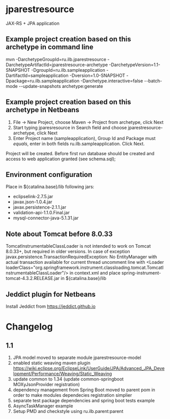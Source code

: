 # jparestresource

JAX-RS + JPA application

## Example project creation based on this archetype in command line

mvn -DarchetypeGroupId=ru.ilb.jparestresource -DarchetypeArtifactId=jparestresource-archetype -DarchetypeVersion=1.1-SNAPSHOT -DgroupId=ru.ilb.sampleapplication -DartifactId=sampleapplication -Dversion=1.0-SNAPSHOT -Dpackage=ru.ilb.sampleapplication -Darchetype.interactive=false --batch-mode --update-snapshots archetype:generate


## Example project creation based on this archetype in Netbeans

1. File -> New Project, choose Maven -> Project from archetype, click Next
2. Start typing jparesresource in Search field and choose jparestresource-archetype, click Next
3. Enter Project name (sampleapplication), Group Id and Package must *equals*, enter in both fields ru.ilb.sampleapplication. Click Next.

Project will be created. Before first run database should be created and access to web application granted (see schema.sql);

## Environment configuration
Place in ${catalina.base}/lib following jars:
* eclipselink-2.7.5.jar
* javax.json-1.0.4.jar
* javax.persistence-2.1.1.jar
* validation-api-1.1.0.Final.jar
* mysql-connector-java-5.1.31.jar


## Note about Tomcat before 8.0.33

TomcatInstrumentableClassLoader is not intended to work on Tomcat 8.0.33+, but required in older versions.
In case of exception javax.persistence.TransactionRequiredException: No EntityManager with actual transaction available for current thread
uncomment line with &lt;Loader loaderClass="org.springframework.instrument.classloading.tomcat.TomcatInstrumentableClassLoader"/> in context.xml
and place spring-instrument-tomcat-4.3.2.RELEASE.jar in ${catalina.base}/lib


## Jeddict plugin for Netbeans

Install Jeddict from  https://jeddict.github.io

# Changelog

## 1.1

1. JPA model moved to separate module jparestresource-model
2. enabled static weaving maven plugin https://wiki.eclipse.org/EclipseLink/UserGuide/JPA/Advanced_JPA_Development/Performance/Weaving/Static_Weaving
3. update common to 1.34 (update common-springboot MOXyJsonProvider registration)
4. dependency management from Spring Boot moved to parent pom in order to make  modules dependecies registration simplier
5. separate test package dependencies and spring boot tests example
6. AsyncTaskManager example
7. Setup PMD and checkstyle using ru.ilb.parent:parent